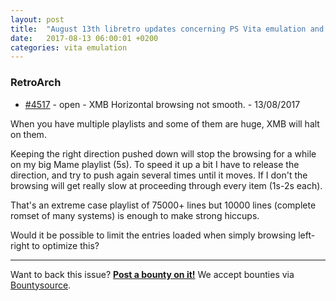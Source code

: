 ```yaml
---
layout: post
title:  "August 13th libretro updates concerning PS Vita emulation and emulators"
date:   2017-08-13 06:00:01 +0200
categories: vita emulation
---
```


### RetroArch
- [#4517](https://github.com/libretro/RetroArch/issues/4517) - open - XMB Horizontal browsing not smooth. - 13/08/2017

When you have multiple playlists and some of them are huge, XMB will halt on them.

Keeping the right direction pushed down will stop the browsing for a while on my big Mame playlist (5s).
To speed it up a bit I have to release the direction, and try to push again several times until it moves.
If I don't the browsing will get really slow at proceeding through every item (1s-2s each).

That's an extreme case playlist of 75000+ lines but 10000 lines (complete romset of many systems) is enough to make strong hiccups.

Would it be possible to limit the entries loaded when simply browsing left-right to optimize this?

<bountysource-plugin>

---
Want to back this issue? **[Post a bounty on it!](https://www.bountysource.com/issues/41393572-xmb-horizontal-browsing-not-smooth?utm_campaign=plugin&utm_content=tracker%2F296058&utm_medium=issues&utm_source=github)** We accept bounties via [Bountysource](https://www.bountysource.com/?utm_campaign=plugin&utm_content=tracker%2F296058&utm_medium=issues&utm_source=github).
</bountysource-plugin>

